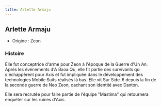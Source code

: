 ```yaml
---
title: Arlette Armaju
---
```


Arlette Armaju
--------------





* Origine : Zeon


### Histoire


Elle fut conceptrice d'arme pour Zeon à l'époque de la Guerre d'Un An. Après les événements d'A Baoa Qu, elle fit partie des survivants qui s'échappèrent pour Axis et fut impliquée dans le développement des technologies Mobile Suits réalisés là bas. Elle vit Sur Side-6 depuis la fin de la seconde guerre de Neo Zeon, cachant son identité avec Danton. 


Elle sera recrutée pour faire partie de l'équipe "Mastima" qui retournera enquêter sur les ruines d'Axis. 


